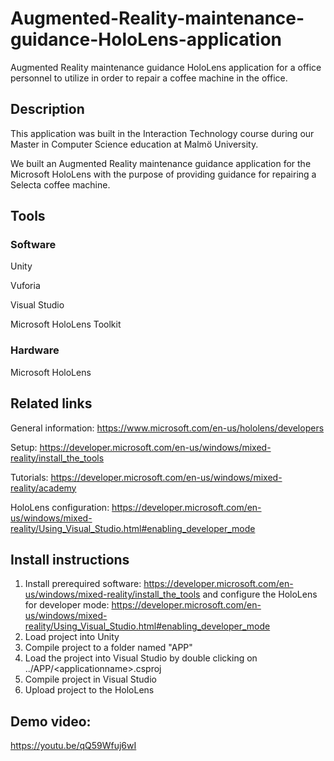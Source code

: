 # Augmented-Reality-maintenance-guidance-HoloLens-application
Augmented Reality maintenance guidance HoloLens application for a office personnel to utilize in order to repair a coffee machine in the office.

## Description
This application was built in the Interaction Technology course during our Master in Computer Science education at Malmö University.

We built an Augmented Reality maintenance guidance application for the Microsoft HoloLens with the purpose of providing guidance for repairing a Selecta coffee machine. 

## Tools
### Software 
Unity

Vuforia 

Visual Studio

Microsoft HoloLens Toolkit

### Hardware
Microsoft HoloLens

## Related links
General information: https://www.microsoft.com/en-us/hololens/developers 

Setup: https://developer.microsoft.com/en-us/windows/mixed-reality/install_the_tools 

Tutorials: https://developer.microsoft.com/en-us/windows/mixed-reality/academy

HoloLens configuration: https://developer.microsoft.com/en-us/windows/mixed-reality/Using_Visual_Studio.html#enabling_developer_mode 

## Install instructions
1. Install prerequired software: https://developer.microsoft.com/en-us/windows/mixed-reality/install_the_tools and configure the HoloLens for developer mode: https://developer.microsoft.com/en-us/windows/mixed-reality/Using_Visual_Studio.html#enabling_developer_mode
2. Load project into Unity
3. Compile project to a folder named "APP"
4. Load the project into Visual Studio by double clicking on ../APP/\<applicationname>.csproj
5. Compile project in Visual Studio
6. Upload project to the HoloLens

## Demo video:
https://youtu.be/qQ59Wfuj6wI



